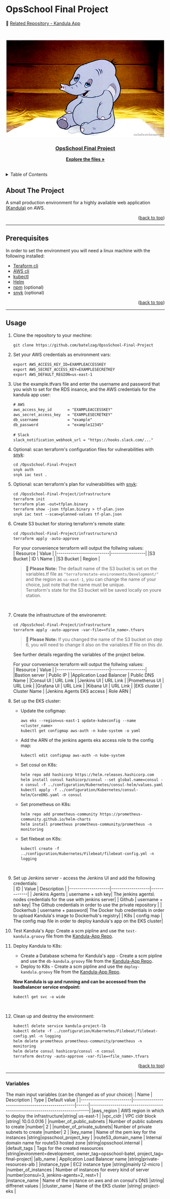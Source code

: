 # OpsSchool Final Project
<div id="top"></div>

:elephant: [Related Repository - Kandula App][Kandula-App]

<br />
<div align="center">
  <a href="https://github.com/batelzag/OpssSchool-Final-Project">

 ![Dumbo](/assets/d4c22a8b5f806a7a4cf3742ae6d3639e.gif)  

<h3 align="center">OpsSchool Final Project</h3>

  <p align="center">
    <a href="https://github.com/batelzag/OpssSchool-Final-Project"><strong>Explore the files »</strong></a>
    <br />
    <br />
  </p>
</div>

<!-- TABLE OF CONTENTS -->
<details>
  <summary>Table of Contents</summary>
  <ol>
    <li>
      <a href="#about-the-project">About The Project</a>
      <ul>
      </ul>
    </li>
    <li>
      <a href="#prerequisites">Prerequisites</a>
      <ul>
      </ul>
    </li>
    <li>
      <a href="#usage">Usage</a></li>
      <ul>
      </ul>
    </li>
    <li>
      <a href="#variables">Variables</a>
      <ul>
      </ul>
    </li>
  </ol>
</details>

<!-- ABOUT THE PROJECT -->
## About The Project
A small production environment for a highly available web application <a href="https://learn.hashicorp.com/tutorials/terraform/install-cli">(Kandula)</a> on AWS.

<p align="right">(<a href="#top">back to top</a>)</p>

---

<!-- Prerequisites -->
## Prerequisites

In order to set the environment you will need a linux machine with the following installed:
* <a href="https://learn.hashicorp.com/tutorials/terraform/install-cli">Teraform cli</a>
* <a href="https://docs.aws.amazon.com/cli/latest/userguide/getting-started-install.html">AWS cli</a>
* <a href="https://kubernetes.io/docs/tasks/tools/install-kubectl-linux/">kubectl</a>
* <a href="https://helm.sh/docs/intro/install/">Helm</a>
* <a href="https://docs.npmjs.com/downloading-and-installing-node-js-and-npm">npm</a> (optional)
* <a href="https://docs.snyk.io/snyk-cli/install-the-snyk-cli">snyk</a> (optional)

<p align="right">(<a href="#top">back to top</a>)</p>

---

<!-- USAGE EXAMPLES -->
## Usage

1. Clone the repository to your mechine:
   <br />
   ```
   git clone https://github.com/batelzag/OpssSchool-Final-Project 
   ```
   
2. Set your AWS credentials as environment vars:
   <br />
   ```
   export AWS_ACCESS_KEY_ID=EXAMPLEACCESSKEY
   export AWS_SECRET_ACCESS_KEY=EXAMPLESECRETKEY
   export AWS_DEFAULT_REGION=us-east-1
   ```
3. Use the example.tfvars file and enter the username and password that you wish to set for the RDS insance, and the AWS credentials for the kandula app user:
   <br />
   ```
   # AWS
   aws_access_key_id       = "EXAMPLEACCESSKEY"
   aws_secret_access_key   = "EXAMPLESECRETKEY"
   db_username             = "example"
   db_password             = "example12345"

   # Slack
   slack_notification_webhook_url = "https://hooks.slack.com/..."
   ```
4. Optional: scan terraform's configuration files
   for vulnerabilities with <a href="https://docs.snyk.io/snyk-cli/install-the-snyk-cli">snyk</a>:
   <br />
   ```
   cd /OpssSchool-Final-Project
   snyk auth
   snyk iac test .
   ```
5. Optional: scan terraform's plan for vulnerabilities with <a href="https://docs.snyk.io/snyk-cli/install-the-snyk-cli">snyk</a>:
   <br />
   ```
   cd /OpssSchool-Final-Project/infrastructure
   terraform init
   terraform plan -out=tfplan.binary
   terraform show -json tfplan.binary > tf-plan.json
   snyk iac test --scan=planned-values tf-plan.json
   ```
6. Create S3 bucket for storing terraform's remote state:
   <br />
   ```
   cd /OpssSchool-Final-Project/infrastructure/s3
   terraform apply -auto-approve
   ```
   For your convenience terraform will output the follwing values:<br />
   | Resource                 | Value           |
   |--------------------------|-----------------|
   |S3 Bucket                 | ID \ Name       |
   |S3 Bucket                 | Region          |
   
   >**📝 Please Note:**
   The default name of the S3 bucket is set on the variables.tf file as ```"terraformstate-environments/Development/"``` and the region as ```us-east-1```, you can change the name of your choice, just note that the name must be unique.<br />
   Terraform's state for the S3 bucket will be saved locally on youre station.
   <br />

7. Create the infrastructure of the environemnt:
   <br />
   ```
   cd /OpssSchool-Final-Project/infrastructure
   terraform apply -auto-approve -var-file=<file_name>.tfvars 
   ```
    >**📝 Please Note:**
   If you changed the name of the S3 bucket on step 6, you will need to change it also on the variables.tf file on this dir.<br />
   
   See further details regarding the variables of the project below.
   <br />

   For your convenience terraform will output the follwing values:
   <br />
   | Resource                 | Value           |
   |--------------------------|-----------------|
   |Bastion server            | Public IP       |
   |Application Load Balancer | Public DNS Name |
   |Consul UI                 | URL Link        |
   |Jenkins UI                | URL Link        |
   |Prometherus UI            | URL Link        |
   |Grafana UI                | URL Link        |
   |Kibana UI                 | URL Link        |
   |EKS cluster               | Cluster Name    |
   |Jenkins Agents EKS access | Role ARN        |
   <br />
8. Set up the EKS cluster:
   <br />
   * Update the cofigmap:
      ```
      aws eks --region=us-east-1 update-kubeconfig --name <cluster_name>
      kubectl get configmap aws-auth -n kube-system -o yaml
      ```
   * Add the ARN of the jenkins agents eks access role to the config map:
      ```
      kubectl edit configmap aws-auth -n kube-system
      ```
   * Set cosul on K8s:
      ```
      helm repo add hashicorp https://helm.releases.hashicorp.com
      helm install consul hashicorp/consul --set global.name=consul -n consul -f ../configuration/Kubernetes/consul-helm/values.yaml
      kubectl apply -f ../configuration/Kubernetes/consul-helm/CoreDNS.yaml -n consul
      ```
   * Set prometheus on K8s:
      ```
      helm repo add prometheus-community https://prometheus-community.github.io/helm-charts
      helm install prometheus prometheus-community/prometheus -n monitoring
      ```
   * Set filebeat on K8s:
      ```
      kubectl create -f ../configuration/Kubernetes/Filebeat/filebeat-config.yml -n logging
      ```
   <br />

9.  Set up Jenkins server - access the Jenkins UI and add the following credentials:
    <br />
    | ID                 | Value             | Description |
    |--------------------|-------------------|-------------|
    | Jenkins Agents     | username + ssh key| The jenkins agents\ nodes credentials for the use with jenkins server|
    | Github             | username + ssh key| The Github credentials in order to use the private repository |
    | Dockerhub          | username + password| The Docker hub credentials in order to upload Kandula's image to Dockerhub's registry|
    | K8s                | config map         | The config map file in order to deploy kandula's app on the EKS cluster|
    <br />
10. Test Kandula's App:
    Create a scm pipline and use the ```test-kandula.groovy``` file from the <a href="https://learn.hashicorp.com/tutorials/terraform/install-cli">Kandula-App Repo</a>.
    <br />
11. Deploy Kandula to K8s:
    * Create a Database schema for Kandula's app - Create a scm pipline and use the ```db-kandula.groovy``` file from the <a href="https://learn.hashicorp.com/tutorials/terraform/install-cli">Kandula-App Repo</a>.
    * Deploy to K8s - Create a scm pipline and use the ```deploy-kandula.groovy``` file from the <a href="https://learn.hashicorp.com/tutorials/terraform/install-cli">Kandula-App Repo</a>.
  
    **Now Kandula is up and running and can be accessed from the loadbalancer service endpoint:**
    ```
    kubectl get svc -o wide
    ```
    <br />
12.  Clean up and destroy the environment:
      ```
      kubectl delete service kandula-project-lb
      kubectl delete -f ../configuration/Kubernetes/Filebeat/filebeat-config.yml -n logging
      helm delete prometheus prometheus-community/prometheus -n monitoring
      helm delete consul hashicorp/consul -n consul
      terraform destroy -auto-approve -var-file=<file_name>.tfvars
      ```

<p align="right">(<a href="#top">back to top</a>)</p>

---

<!-- VARIABLES -->
### Variables
The main input variables (can be changed as of your choice):
| Name                    | Description                                     | Type | Default value                                                               |
|-------------------------|-------------------------------------------------|------|-----------------------------------------------------------------------------|
|aws_region               | AWS region in which to deploy the infrastructure|string| us-east-1                                                                   |
|vpc_cidr                 | VPC cidr block                                  |string| 10.0.0.0\16                                                                 |
|number_of_public_subnets | Number of public subnets to create              |number| 2                                                                           |
|number_of_private_subnets| Number of private subnets to create             |number| 2                                                                           |
|key_name                 | Name of the pem key for the instances           |string|opsschool_project_key                                                        |
|route53_domain_name      | Internal domain name for route53 hosted zone    |string|opsschool.internal                                                           |
|default_tags             | Tags for the created reasources                 |string|evironment=development, owner_tag=opsschool-batel, project_tag= final-project|
|alb_name                 | Application Load Balancer name                  |string|private-resources-alb                                                        |
|instance_type            | EC2 instance type                               |string|mainly t2-micro                                                              |
|number_of_instances      | Number of instances for every kind of server    |number|consul=3, jenkins-agents=2, rest=1                                           |     
|instance_name            | Name of the instance on aws and on consul's DNS |string| diffrenet values                                                            |
|cluster_name             | Name of the EKS cluster                         |string| project-eks                                                                 |

<!-- MARKDOWN LINKS & IMAGES -->
[Kandula-App]: https://github.com/batelzag/kandula-project-app
